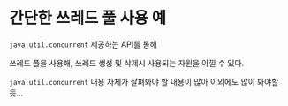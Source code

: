 # 간단한 쓰레드 풀 사용 예

`java.util.concurrent` 제공하는 API를 통해

쓰레드 풀을 사용해, 쓰레드 생성 및 삭제시 사용되는 자원을 아낄 수 있다.

`java.util.concurrent` 내용 자체가 살펴봐야 할 내용이 많아 이외에도 많이 봐야할듯...